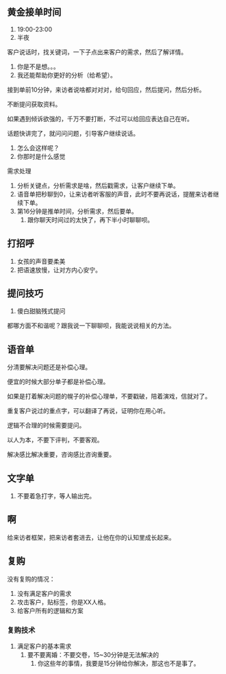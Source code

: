 ## 黄金接单时间

1. 19:00-23:00
2. 半夜

客户说话时，找关键词，一下子点出来客户的需求，然后了解详情。

1. 你是不是想。。。
2. 我还能帮助你更好的分析（给希望）。

接到单前10分钟，来访者说啥都对对对，给句回应，然后提问，然后分析。

不断提问获取资料。

如果遇到倾诉欲强的，千万不要打断，不过可以给回应表达自己在听。

话题快讲完了，就问问问题，引导客户继续说话。

1. 怎么会这样呢？
2. 你那时是什么感觉

需求处理

1. 分析关键点，分析需求是啥，然后戳需求，让客户继续下单。
2. 语音单把秒聊到0，让来访者听客服的声音，此时不要再说话，提醒来访者继续下单。
3. 第16分钟是推单时间，分析需求，然后要单。
    1. 跟你聊天时间过的太快了，再下半小时聊聊呗。

## 打招呼

1. 女孩的声音要柔美
2. 把语速放慢，让对方内心安宁。

## 提问技巧

1. 傻白甜脑残式提问

都哪方面不和谐呢？跟我说一下聊聊呗，我能说说相关的方法。

## 语音单

分清要解决问题还是补偿心理。

便宜的时候大部分单子都是补偿心理。

如果是打着解决问题的幌子的补偿心理单，不要戳破，陪着演戏，信就对了。

重复客户说过的重点字，可以翻译了再说，证明你在用心听。

逻辑不合理的时候需要提问。

以人为本，不要下评判，不要客观。

解决感比解决重要，咨询感比咨询重要。

## 文字单

1. 不要着急打字，等人输出完。

## 啊
给来访者框架，把来访者套进去，让他在你的认知里成长起来。

## 复购

没有复购的情况：
1. 没有满足客户的需求
2. 攻击客户，贴标签，你是XX人格。
3. 给客户所有的逻辑和方案


### 复购技术

1. 满足客户的基本需求
   1. 要不要离婚：不要交卷，15~30分钟是无法解决的
      1. 你这些年的事情，我要是15分钟给你解决，那这也不是事了。